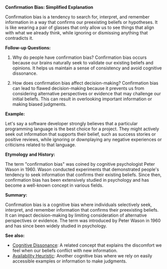 **Confirmation Bias: Simplified Explanation**

Confirmation bias is a tendency to search for, interpret, and remember information in a way that confirms our preexisting beliefs or hypotheses. It is like wearing a pair of glasses that only allow us to see things that align with what we already think, while ignoring or dismissing anything that contradicts it.

**Follow-up Questions:**

1. Why do people have confirmation bias?
Confirmation bias occurs because our brains naturally seek to validate our existing beliefs and opinions. It helps us maintain a sense of consistency and avoid cognitive dissonance.

2. How does confirmation bias affect decision-making?
Confirmation bias can lead to flawed decision-making because it prevents us from considering alternative perspectives or evidence that may challenge our initial beliefs. This can result in overlooking important information or making biased judgments.

**Example:**

Let's say a software developer strongly believes that a particular programming language is the best choice for a project. They might actively seek out information that supports their belief, such as success stories or positive reviews, while ignoring or downplaying any negative experiences or criticisms related to that language.

**Etymology and History:**

The term "confirmation bias" was coined by cognitive psychologist Peter Wason in 1960. Wason conducted experiments that demonstrated people's tendency to seek information that confirms their existing beliefs. Since then, confirmation bias has been extensively studied in psychology and has become a well-known concept in various fields.

**Summary:**

Confirmation bias is a cognitive bias where individuals selectively seek, interpret, and remember information that confirms their preexisting beliefs. It can impact decision-making by limiting consideration of alternative perspectives or evidence. The term was introduced by Peter Wason in 1960 and has since been widely studied in psychology.

**See also:**

- [Cognitive Dissonance](?concept=cognitive+dissonance&specialist_role=Psychologist&target_audience=Software+developer):
  A related concept that explains the discomfort we feel when our beliefs conflict with new information.
- [Availability Heuristic](?concept=availability+heuristic&specialist_role=Psychologist&target_audience=Software+developer):
  Another cognitive bias where we rely on easily accessible examples or information to make judgments.